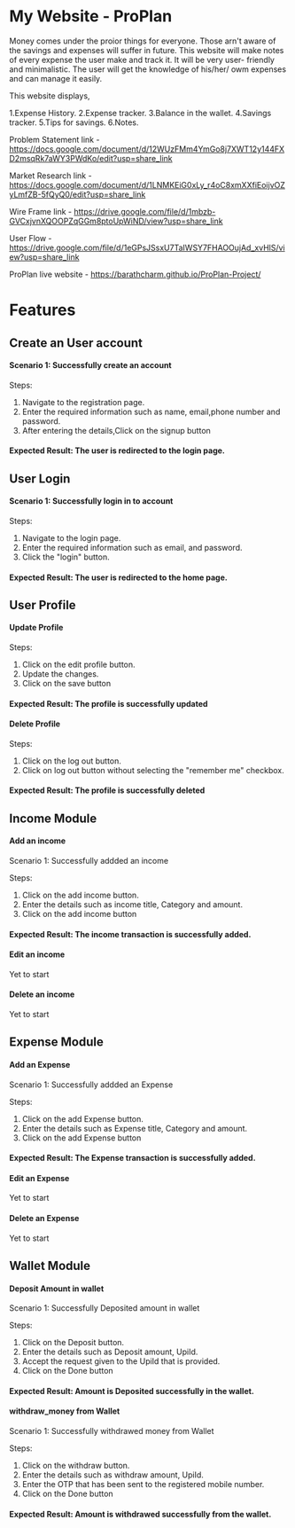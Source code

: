<h1> My Website - ProPlan</h1>

<p>       Money comes under the proior things for everyone. Those arn't aware of the savings and expenses will suffer in
    future. This website will make notes of every expense the user make and track it. It will be very user- friendly and
    minimalistic. The user will get the knowledge of his/her/ owm expenses and can manage it easily.</p>

This website displays,

1.Expense History.
2.Expense tracker.
3.Balance in the wallet.
4.Savings tracker.
5.Tips for savings.
6.Notes.

Problem Statement link -
https://docs.google.com/document/d/12WUzFMm4YmGo8j7XWT12y144FXD2msqRk7aWY3PWdKo/edit?usp=share_link

Market Research link
-https://docs.google.com/document/d/1LNMKEiG0xLy_r4oC8xmXXfiEoijvOZyLmfZB-5fQyQ0/edit?usp=share_link

Wire Frame link - https://drive.google.com/file/d/1mbzb-GVCxjvnXQOOPZqGGm8ptoUpWiND/view?usp=share_link

User Flow - https://drive.google.com/file/d/1eGPsJSsxU7TaIWSY7FHAOOujAd_xvHlS/view?usp=share_link

ProPlan live website - https://barathcharm.github.io/ProPlan-Project/

<h1>Features</h1>

<h2> Create an User account</h2>
<h4> Scenario 1: Successfully create an account </h4>
<p>Steps:</p>
<ol>
    <li> Navigate to the registration page.</li>
    <li> Enter the required information such as name, email,phone number and password. </li>
    <li> After entering the details,Click on the signup button</li>
</ol>
<h4> Expected Result: The user is redirected to the login page.</h4>


<h2>User Login</h2>
<h4> Scenario 1: Successfully login in to account</h4>
<p> Steps:</p>
<ol>
    <li> Navigate to the login page.</li>
    <li>Enter the required information such as email, and password.</li>
    <li>Click the "login" button. </li>
</ol>

<h4> Expected Result: The user is redirected to the home page.</h4>

<h2>User Profile</h2>
<h4>Update Profile</h4>
<p> Steps:</p>
<ol>
    <li>Click on the edit profile button.</li>
    <li>Update the changes.</li>
    <li>Click on the save button</li>
</ol>
<h4>Expected Result: The profile is successfully updated</h4>

<h4>Delete Profile</h4>
<p> Steps:</p>

<ol>
    <li>Click on the log out button.</li>
    <li>Click on log out button without selecting the "remember me" checkbox.</li>
</ol>
<h4>Expected Result: The profile is successfully deleted</h4>


<h2>Income Module</h2>

<h4>Add an income</h4>
<p>Scenario 1: Successfully addded an income</p>
<p> Steps:</p>
<ol>
    <li>Click on the add income button.</li>
    <li>Enter the details such as income title, Category and amount.</li>
    <li>Click on the add income button</li>
</ol>
<h4>Expected Result: The income transaction is successfully added.</h4>

<h4>Edit an income</h4>
<p>Yet to start</p>

<h4>Delete an income</h4>
<p>Yet to start</p>


<h2>Expense Module</h2>

<h4>Add an Expense</h4>
<p>Scenario 1: Successfully addded an Expense</p>
<p> Steps:</p>
<ol>
    <li>Click on the add Expense button.</li>
    <li>Enter the details such as Expense title, Category and amount.</li>
    <li>Click on the add Expense button</li>
</ol>
<h4>Expected Result: The Expense transaction is successfully added.</h4>


<h4>Edit an Expense</h4>
<p>Yet to start</p>

<h4>Delete an Expense</h4>
<p>Yet to start</p>

<h2>Wallet Module</h2>

<h4>Deposit Amount in wallet</h4>
<p>Scenario 1: Successfully Deposited amount in wallet</p>
<p> Steps:</p>
<ol>
    <li>Click on the Deposit button.</li>
    <li>Enter the details such as Deposit amount, UpiId.</li>
    <li>Accept the request given to the UpiId that is provided.</li>
    <li>Click on the Done button</li>
</ol>
<h4>Expected Result: Amount is Deposited successfully in the wallet.</h4>

<h4>withdraw_money from Wallet</h4>
<p>Scenario 1: Successfully withdrawed money from Wallet</p>
<p> Steps:</p>
<ol>
    <li>Click on the withdraw button.</li>
    <li>Enter the details such as withdraw amount, UpiId.</li>
    <li>Enter the OTP that has been sent to the registered mobile number.</li>
    <li>Click on the Done button</li>
</ol>
<h4>Expected Result: Amount is withdrawed successfully from the wallet.</h4>


